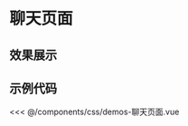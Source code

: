 # 聊天页面

## 效果展示


<CssDemo />
<script setup>
import CssDemo from '../../../components/css/demos-聊天页面.vue'
</script>


## 示例代码

<<< @/components/css/demos-聊天页面.vue

